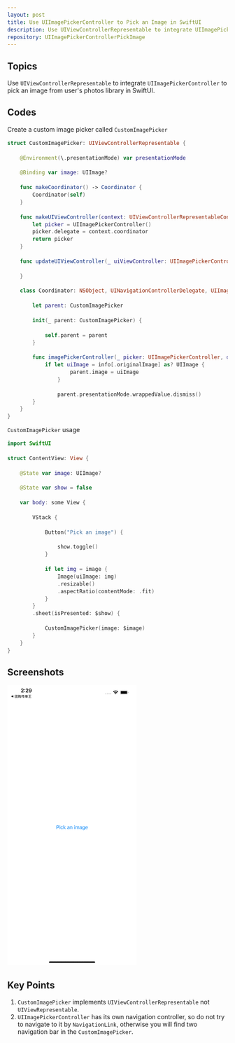 ```yaml
---
layout: post
title: Use UIImagePickerController to Pick an Image in SwiftUI
description: Use UIViewControllerRepresentable to integrate UIImagePickerController to pick an image from user's photos library in SwiftUI.
repository: UIImagePickerControllerPickImage
---
```


## Topics

Use `UIViewControllerRepresentable` to integrate `UIImagePickerController` to pick an image from user's photos library in SwiftUI.

## Codes

Create a custom image picker called `CustomImagePicker`

```swift
struct CustomImagePicker: UIViewControllerRepresentable {
    
    @Environment(\.presentationMode) var presentationMode
    
    @Binding var image: UIImage?
    
    func makeCoordinator() -> Coordinator {
        Coordinator(self)
    }
    
    func makeUIViewController(context: UIViewControllerRepresentableContext<CustomImagePicker>) -> UIImagePickerController {
        let picker = UIImagePickerController()
        picker.delegate = context.coordinator
        return picker
    }
    
    func updateUIViewController(_ uiViewController: UIImagePickerController, context: UIViewControllerRepresentableContext<CustomImagePicker>) {
        
    }
    
    class Coordinator: NSObject, UINavigationControllerDelegate, UIImagePickerControllerDelegate {
        
        let parent: CustomImagePicker

        init(_ parent: CustomImagePicker) {
            
            self.parent = parent
        }
        
        func imagePickerController(_ picker: UIImagePickerController, didFinishPickingMediaWithInfo info: [UIImagePickerController.InfoKey : Any]) {
            if let uiImage = info[.originalImage] as? UIImage {
                    parent.image = uiImage
                }

                parent.presentationMode.wrappedValue.dismiss()
        }
    }
}
```

`CustomImagePicker` usage

```swift
import SwiftUI

struct ContentView: View {
    
    @State var image: UIImage?
    
    @State var show = false
    
    var body: some View {
        
        VStack {
            
            Button("Pick an image") {
                
                show.toggle()
            }
            
            if let img = image {
                Image(uiImage: img)
                .resizable()
                .aspectRatio(contentMode: .fit)
            }
        }
        .sheet(isPresented: $show) {
            
            CustomImagePicker(image: $image)
        }
    }
}
```

## Screenshots

![UIImagePickerController Pick Image](/assets/2021-04-28-uiimagepickercontroller-pick-image.gif)

## Key Points

1. `CustomImagePicker` implements `UIViewControllerRepresentable` not `UIViewRepresentable`.
1. `UIImagePickerController` has its own navigation controller, so do not try to navigate to it by `NavigationLink`, otherwise you will find two navigation bar in the `CustomImagePicker`.
